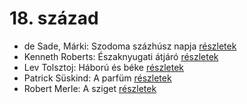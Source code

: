 # 18. század

- de Sade, Márki: Szodoma százhúsz napja [részletek](_details/de%20Sade%2C%20M%C3%A1rki.md#id_1216)
- Kenneth Roberts: Északnyugati átjáró [részletek](_details/Kenneth%20Roberts.md#id_745)
- Lev Tolsztoj: Háború és béke [részletek](_details/Lev%20Tolsztoj.md#id_563)
- Patrick Süskind: A parfüm [részletek](_details/Patrick%20S%C3%BCskind.md#id_408)
- Robert Merle: A sziget [részletek](_details/Robert%20Merle.md#id_325)
